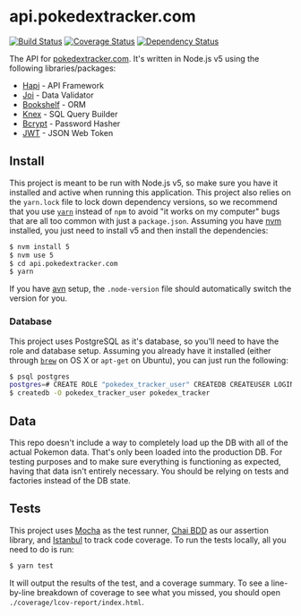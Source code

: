# api.pokedextracker.com

[![Build Status](https://travis-ci.org/pokedextracker/api.pokedextracker.com.svg)](https://travis-ci.org/pokedextracker/api.pokedextracker.com)
[![Coverage Status](https://coveralls.io/repos/pokedextracker/api.pokedextracker.com/badge.svg?branch=master&service=github)](https://coveralls.io/github/pokedextracker/api.pokedextracker.com?branch=master)
[![Dependency Status](https://david-dm.org/pokedextracker/api.pokedextracker.com.svg)](https://david-dm.org/pokedextracker/api.pokedextracker.com)

The API for [pokedextracker.com](http://pokedextracker.com). It's written in Node.js v5 using the following libraries/packages:

* [Hapi](http://hapijs.com/) - API Framework
* [Joi](https://github.com/hapijs/joi) - Data Validator
* [Bookshelf](http://bookshelfjs.org/) - ORM
* [Knex](http://knexjs.org/) - SQL Query Builder
* [Bcrypt](https://github.com/ncb000gt/node.bcrypt.js/) - Password Hasher
* [JWT](https://jwt.io/) - JSON Web Token

## Install

This project is meant to be run with Node.js v5, so make sure you have it installed and active when running this application. This project also relies on the `yarn.lock` file to lock down dependency versions, so we recommend that you use [`yarn`](https://yarnpkg.com/en/) instead of `npm` to avoid "it works on my computer" bugs that are all too common with just a `package.json`. Assuming you have [nvm](https://github.com/creationix/nvm) installed, you just need to install v5 and then install the dependencies:

```bash
$ nvm install 5
$ nvm use 5
$ cd api.pokedextracker.com
$ yarn
```

If you have [avn](https://github.com/wbyoung/avn) setup, the `.node-version` file should automatically switch the version for you.

### Database

This project uses PostgreSQL as it's database, so you'll need to have the role and database setup. Assuming you already have it installed (either through [`brew`](http://brew.sh/) on OS X or `apt-get` on Ubuntu), you can just run the following:

```bash
$ psql postgres
postgres=# CREATE ROLE "pokedex_tracker_user" CREATEDB CREATEUSER LOGIN;
$ createdb -O pokedex_tracker_user pokedex_tracker
```

## Data

This repo doesn't include a way to completely load up the DB with all of the actual Pokemon data. That's only been loaded into the production DB. For testing purposes and to make sure everything is functioning as expected, having that data isn't entirely necessary. You should be relying on tests and factories instead of the DB state.

## Tests

This project uses [Mocha](https://mochajs.org/) as the test runner, [Chai BDD](http://chaijs.com/api/bdd/) as our assertion library, and [Istanbul](https://github.com/gotwarlost/istanbul) to track code coverage. To run the tests locally, all you need to do is run:

```bash
$ yarn test
```

It will output the results of the test, and a coverage summary. To see a line-by-line breakdown of coverage to see what you missed, you should open `./coverage/lcov-report/index.html`.
